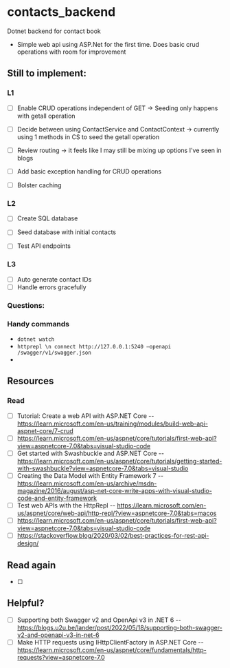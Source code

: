 # contacts_backend
Dotnet backend for contact book
- Simple web api using ASP.Net for the first time. Does basic crud operations with room for improvement

## Still to implement:
### L1
- [ ] Enable CRUD operations independent of GET -> Seeding only happens with getall operation
- [ ] Decide between using ContactService and ContactContext -> currently using 1 methods in CS to seed the getall operation
- [ ] Review routing -> it feels like I may still be mixing up options I've seen in blogs
- [ ] Add basic exception handling for CRUD operations
- [ ] Bolster caching


### L2
- [ ] Create SQL database
- [ ] Seed database with initial contacts
- [ ] Test API endpoints


### L3
- [ ] Auto generate contact IDs
- [ ] Handle errors gracefully

### Questions:

### Handy commands
- `dotnet watch`
- `httprepl \n connect http://127.0.0.1:5240 —openapi /swagger/v1/swagger.json`
- 

## Resources
### Read
- [ ] Tutorial: Create a web API with ASP.NET Core -- https://learn.microsoft.com/en-us/training/modules/build-web-api-aspnet-core/7-crud
- [ ] https://learn.microsoft.com/en-us/aspnet/core/tutorials/first-web-api?view=aspnetcore-7.0&tabs=visual-studio-code
- [ ] Get started with Swashbuckle and ASP.NET Core -- https://learn.microsoft.com/en-us/aspnet/core/tutorials/getting-started-with-swashbuckle?view=aspnetcore-7.0&tabs=visual-studio
- [ ] Creating the Data Model with Entity Framework 7 -- https://learn.microsoft.com/en-us/archive/msdn-magazine/2016/august/asp-net-core-write-apps-with-visual-studio-code-and-entity-framework
- [ ] Test web APIs with the HttpRepl -- https://learn.microsoft.com/en-us/aspnet/core/web-api/http-repl/?view=aspnetcore-7.0&tabs=macos
- [ ] https://learn.microsoft.com/en-us/aspnet/core/tutorials/first-web-api?view=aspnetcore-7.0&tabs=visual-studio-code
- [ ] https://stackoverflow.blog/2020/03/02/best-practices-for-rest-api-design/

## Read again
- [ ] 

## Helpful?
- [ ] Supporting both Swagger v2 and OpenApi v3 in .NET 6 -- https://blogs.u2u.be/lander/post/2022/05/18/supporting-both-swagger-v2-and-openapi-v3-in-net-6
- [ ] Make HTTP requests using IHttpClientFactory in ASP.NET Core -- https://learn.microsoft.com/en-us/aspnet/core/fundamentals/http-requests?view=aspnetcore-7.0
